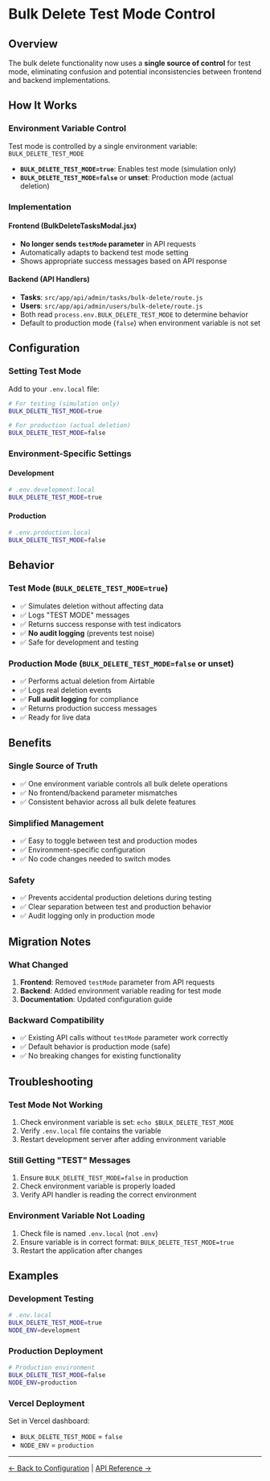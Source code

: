 # Bulk Delete Test Mode Control

## Overview

The bulk delete functionality now uses a **single source of control** for test mode, eliminating confusion and potential inconsistencies between frontend and backend implementations.

## How It Works

### Environment Variable Control

Test mode is controlled by a single environment variable: `BULK_DELETE_TEST_MODE`

- **`BULK_DELETE_TEST_MODE=true`**: Enables test mode (simulation only)
- **`BULK_DELETE_TEST_MODE=false`** or **unset**: Production mode (actual deletion)

### Implementation

#### Frontend (BulkDeleteTasksModal.jsx)
- **No longer sends `testMode` parameter** in API requests
- Automatically adapts to backend test mode setting
- Shows appropriate success messages based on API response

#### Backend (API Handlers)
- **Tasks**: `src/app/api/admin/tasks/bulk-delete/route.js`
- **Users**: `src/app/api/admin/users/bulk-delete/route.js`
- Both read `process.env.BULK_DELETE_TEST_MODE` to determine behavior
- Default to production mode (`false`) when environment variable is not set

## Configuration

### Setting Test Mode

Add to your `.env.local` file:

```bash
# For testing (simulation only)
BULK_DELETE_TEST_MODE=true

# For production (actual deletion)
BULK_DELETE_TEST_MODE=false
```

### Environment-Specific Settings

#### Development
```bash
# .env.development.local
BULK_DELETE_TEST_MODE=true
```

#### Production
```bash
# .env.production.local
BULK_DELETE_TEST_MODE=false
```

## Behavior

### Test Mode (`BULK_DELETE_TEST_MODE=true`)
- ✅ Simulates deletion without affecting data
- ✅ Logs "TEST MODE" messages
- ✅ Returns success response with test indicators
- ✅ **No audit logging** (prevents test noise)
- ✅ Safe for development and testing

### Production Mode (`BULK_DELETE_TEST_MODE=false` or unset)
- ✅ Performs actual deletion from Airtable
- ✅ Logs real deletion events
- ✅ **Full audit logging** for compliance
- ✅ Returns production success messages
- ✅ Ready for live data

## Benefits

### Single Source of Truth
- ✅ One environment variable controls all bulk delete operations
- ✅ No frontend/backend parameter mismatches
- ✅ Consistent behavior across all bulk delete features

### Simplified Management
- ✅ Easy to toggle between test and production modes
- ✅ Environment-specific configuration
- ✅ No code changes needed to switch modes

### Safety
- ✅ Prevents accidental production deletions during testing
- ✅ Clear separation between test and production behavior
- ✅ Audit logging only in production mode

## Migration Notes

### What Changed
1. **Frontend**: Removed `testMode` parameter from API requests
2. **Backend**: Added environment variable reading for test mode
3. **Documentation**: Updated configuration guide

### Backward Compatibility
- ✅ Existing API calls without `testMode` parameter work correctly
- ✅ Default behavior is production mode (safe)
- ✅ No breaking changes for existing functionality

## Troubleshooting

### Test Mode Not Working
1. Check environment variable is set: `echo $BULK_DELETE_TEST_MODE`
2. Verify `.env.local` file contains the variable
3. Restart development server after adding environment variable

### Still Getting "TEST" Messages
1. Ensure `BULK_DELETE_TEST_MODE=false` in production
2. Check environment variable is properly loaded
3. Verify API handler is reading the correct environment

### Environment Variable Not Loading
1. Check file is named `.env.local` (not `.env`)
2. Ensure variable is in correct format: `BULK_DELETE_TEST_MODE=true`
3. Restart the application after changes

## Examples

### Development Testing
```bash
# .env.local
BULK_DELETE_TEST_MODE=true
NODE_ENV=development
```

### Production Deployment
```bash
# Production environment
BULK_DELETE_TEST_MODE=false
NODE_ENV=production
```

### Vercel Deployment
Set in Vercel dashboard:
- `BULK_DELETE_TEST_MODE` = `false`
- `NODE_ENV` = `production`

---

[← Back to Configuration](./CONFIGURATION.md) | [API Reference →](./API_REFERENCE.md)
